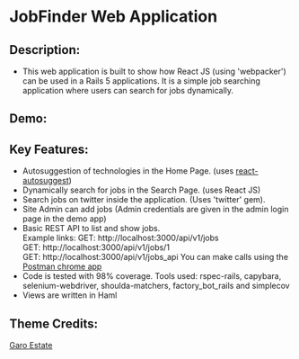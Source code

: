 # JobFinder Web Application

## Description: 

* This web application is built to show how React JS (using 'webpacker') can be used in a Rails 5 applications. It is a simple job searching application where users can search for jobs dynamically. 

## Demo: 


## Key Features: 

* Autosuggestion of technologies in the Home Page. (uses [react-autosuggest](https://github.com/moroshko/react-autosuggest))
* Dynamically search for jobs in the Search Page. (uses React JS)
* Search jobs on twitter inside the application. (Uses 'twitter' gem). 
* Site Admin can add jobs (Admin credentials are given in the admin login page in the demo app)
* Basic REST API to list and show jobs.  
Example links: 
GET: http://localhost:3000/api/v1/jobs  
GET: http://localhost:3000/api/v1/jobs/1  
GET: http://localhost:3000/api/v1/jobs_api
You can make calls using the [Postman chrome app](https://chrome.google.com/webstore/detail/postman/fhbjgbiflinjbdggehcddcbncdddomop?hl=en)
* Code is tested with 98% coverage. Tools used: rspec-rails, capybara, selenium-webdriver, shoulda-matchers, factory_bot_rails and simplecov 
* Views are written in Haml


## Theme Credits:

[Garo Estate](https://technext.github.io/garo-estate/)